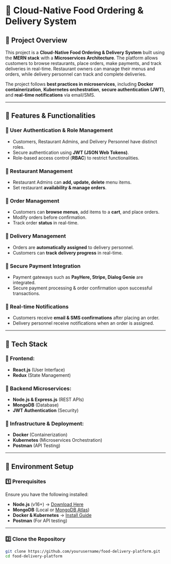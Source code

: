 # 🍔 Cloud-Native Food Ordering & Delivery System  

## 🚀 Project Overview  
This project is a **Cloud-Native Food Ordering & Delivery System** built using the **MERN stack** with a **Microservices Architecture**. The platform allows customers to browse restaurants, place orders, make payments, and track deliveries in real-time. Restaurant owners can manage their menus and orders, while delivery personnel can track and complete deliveries.  

The project follows **best practices in microservices**, including **Docker containerization**, **Kubernetes orchestration**, **secure authentication (JWT)**, and **real-time notifications** via email/SMS.  

---

## 📌 Features & Functionalities  

### **🔹 User Authentication & Role Management**  
- Customers, Restaurant Admins, and Delivery Personnel have distinct roles.  
- Secure authentication using **JWT (JSON Web Tokens)**.  
- Role-based access control (**RBAC**) to restrict functionalities.  

### **🔹 Restaurant Management**  
- Restaurant Admins can **add, update, delete** menu items.  
- Set restaurant **availability & manage orders**.  

### **🔹 Order Management**  
- Customers can **browse menus**, add items to a **cart**, and place orders.  
- Modify orders before confirmation.  
- Track order **status** in real-time.  

### **🔹 Delivery Management**  
- Orders are **automatically assigned** to delivery personnel.  
- Customers can **track delivery progress** in real-time.  

### **🔹 Secure Payment Integration**  
- Payment gateways such as **PayHere, Stripe, Dialog Genie** are integrated.  
- Secure payment processing & order confirmation upon successful transactions.  

### **🔹 Real-time Notifications**  
- Customers receive **email & SMS confirmations** after placing an order.  
- Delivery personnel receive notifications when an order is assigned.  

---

## 📌 Tech Stack  
### **🔹 Frontend:**  
- **React.js** (User Interface)  
- **Redux** (State Management)  

### **🔹 Backend Microservices:**  
- **Node.js & Express.js** (REST APIs)  
- **MongoDB** (Database)  
- **JWT Authentication** (Security)  

### **🔹 Infrastructure & Deployment:**  
- **Docker** (Containerization)  
- **Kubernetes** (Microservices Orchestration)  
- **Postman** (API Testing)  

---

## 📌 Environment Setup  

### **1️⃣ Prerequisites**  
Ensure you have the following installed:  
- **Node.js** (v16+) → [Download Here](https://nodejs.org/)  
- **MongoDB** (Local or [MongoDB Atlas](https://www.mongodb.com/cloud/atlas))  
- **Docker & Kubernetes** → [Install Guide](https://kubernetes.io/docs/setup/)  
- **Postman** (For API testing)  

---

### **2️⃣ Clone the Repository**
```bash
git clone https://github.com/yourusername/food-delivery-platform.git
cd food-delivery-platform
